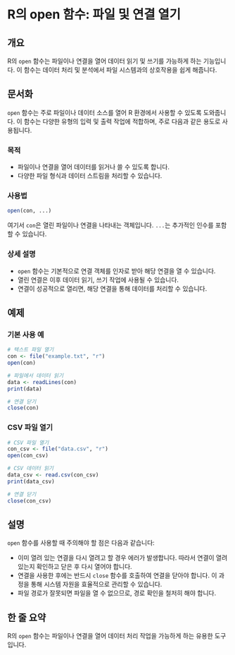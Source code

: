 <!--
Meta Description: # R의 open 함수: 파일 및 연결 열기 ## 개요 R의 `open` 함수는 파일이나 연결을 열어 데이터 읽기 및 쓰기를 가능하게 하는 기능입니다. 이 함수는 데이터 처리 및 분석에서 파일 시스템과의 상호작용을 쉽게 해줍니다. ## 문서화 `open` 함수는 주로 ...
Meta Keywords: open, 연결을, 데이터, 함수는, 있습니다
-->

# R의 open 함수: 파일 및 연결 열기

## 개요
R의 `open` 함수는 파일이나 연결을 열어 데이터 읽기 및 쓰기를 가능하게 하는 기능입니다. 이 함수는 데이터 처리 및 분석에서 파일 시스템과의 상호작용을 쉽게 해줍니다.

## 문서화
`open` 함수는 주로 파일이나 데이터 소스를 열어 R 환경에서 사용할 수 있도록 도와줍니다. 이 함수는 다양한 유형의 입력 및 출력 작업에 적합하며, 주로 다음과 같은 용도로 사용됩니다.

### 목적
- 파일이나 연결을 열어 데이터를 읽거나 쓸 수 있도록 합니다.
- 다양한 파일 형식과 데이터 스트림을 처리할 수 있습니다.

### 사용법
```R
open(con, ...)
```
여기서 `con`은 열린 파일이나 연결을 나타내는 객체입니다. `...`는 추가적인 인수를 포함할 수 있습니다.

### 상세 설명
- `open` 함수는 기본적으로 연결 객체를 인자로 받아 해당 연결을 열 수 있습니다.
- 열린 연결은 이후 데이터 읽기, 쓰기 작업에 사용될 수 있습니다.
- 연결이 성공적으로 열리면, 해당 연결을 통해 데이터를 처리할 수 있습니다.

## 예제
### 기본 사용 예
```R
# 텍스트 파일 열기
con <- file("example.txt", "r")
open(con)

# 파일에서 데이터 읽기
data <- readLines(con)
print(data)

# 연결 닫기
close(con)
```

### CSV 파일 열기
```R
# CSV 파일 열기
con_csv <- file("data.csv", "r")
open(con_csv)

# CSV 데이터 읽기
data_csv <- read.csv(con_csv)
print(data_csv)

# 연결 닫기
close(con_csv)
```

## 설명
`open` 함수를 사용할 때 주의해야 할 점은 다음과 같습니다:
- 이미 열려 있는 연결을 다시 열려고 할 경우 에러가 발생합니다. 따라서 연결이 열려 있는지 확인하고 닫은 후 다시 열어야 합니다.
- 연결을 사용한 후에는 반드시 `close` 함수를 호출하여 연결을 닫아야 합니다. 이 과정을 통해 시스템 자원을 효율적으로 관리할 수 있습니다.
- 파일 경로가 잘못되면 파일을 열 수 없으므로, 경로 확인을 철저히 해야 합니다.

## 한 줄 요약
R의 `open` 함수는 파일이나 연결을 열어 데이터 처리 작업을 가능하게 하는 유용한 도구입니다.
